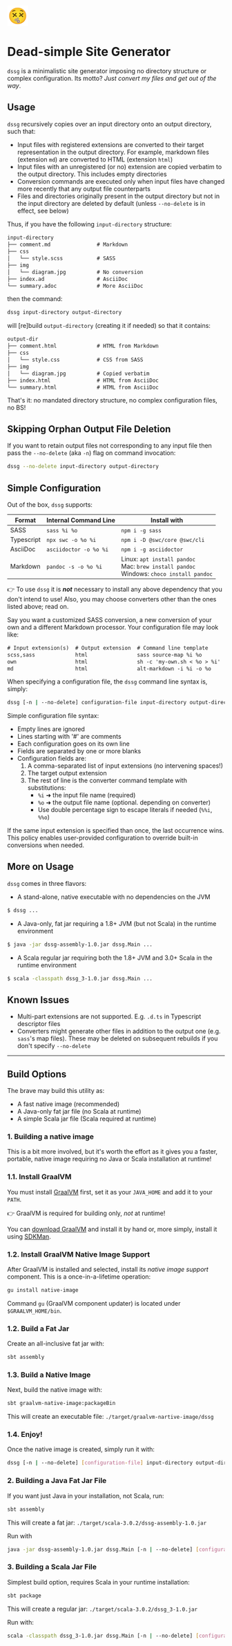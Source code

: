 ![dssg](src/test/resources/logo.png)

# Dead-simple Site Generator

`dssg` is a minimalistic site generator imposing no directory structure or complex configuration. Its motto? _Just
convert my files and get out of the way_.

## Usage

`dssg` recursively copies over an input directory onto an output directory, such that:

- Input files with registered extensions are converted to their target representation in the output directory. For
  example, markdown files  (extension `md`) are converted to HTML (extension `html`)
- Input files with an unregistered (or no) extension are copied verbatim to the output directory. This includes empty
  directories
- Conversion commands are executed only when input files have changed more recently that any output file counterparts
- Files and directories originally present in the output directory but not in the input directory are deleted by default (unless `--no-delete` is in effect, see below)

Thus, if you have the following `input-directory` structure:

```
input-directory
├── comment.md               # Markdown
├── css
│   └── style.scss           # SASS
├── img
│   └── diagram.jpg          # No conversion
├── index.ad                 # AsciiDoc
└── summary.adoc             # More AsciiDoc
```

then the command:

```bash
dssg input-directory output-directory
```

will [re]build `output-directory` (creating it if needed) so that it contains:

```
output-dir
├── comment.html             # HTML from Markdown
├── css
│   └── style.css            # CSS from SASS
├── img
│   └── diagram.jpg          # Copied verbatim
├── index.html               # HTML from AsciiDoc
└── summary.html             # HTML from AsciiDoc
```

That's it: no mandated directory structure, no complex configuration files, no BS!

## Skipping Orphan Output File Deletion

If you want to retain output files not corresponding to any input file then pass the `--no-delete` (aka `-n`) flag 
on command invocation:

```bash
dssg --no-delete input-directory output-directory
```

## Simple Configuration

Out of the box, `dssg` supports:

| Format | Internal Command Line | Install with |
| ------ | --------------------- | ------------ |
| SASS  | `sass %i %o`  | `npm i -g sass` |
| Typescript | `npx swc -o %o %i` | `npm i -D @swc/core @swc/cli` |
| AsciiDoc | `asciidoctor -o %o %i` | `npm i -g asciidoctor` |
| Markdown | `pandoc -s -o %o %i` | Linux: `apt install pandoc` <br>Mac: `brew install pandoc` <br>Windows: `choco install pandoc` |

👉 To use `dssg` it is _**not**_ necessary to install any above dependency that you don't intend to use! Also, you may
choose converters other than the ones listed above; read on.

Say you want a customized SASS conversion, a new conversion of your own and a different Markdown processor. Your
configuration file may look like:

```
# Input extension(s)  # Output extension  # Command line template
scss,sass             html                sass source-map %i %o
own                   html                sh -c 'my-own.sh < %o > %i'
md                    html                alt-markdown -i %i -o %o
```

When specifying a configuration file, the `dssg` command line syntax is, simply:

```bash
dssg [-n | --no-delete] configuration-file input-directory output-directory
```

Simple configuration file syntax:

- Empty lines are ignored
- Lines starting with '#' are comments
- Each configuration goes on its own line
- Fields are separated by one or more blanks
- Configuration fields are:
    1. A comma-separated list of input extensions (no intervening spaces!)
    2. The target output extension
    3. The rest of line is the converter command template with substitutions:
        - `%i` ➜ the input file name (required)
        - `%o` ➜ the output file name (optional. depending on converter)
        - Use double percentage sign to escape literals if needed (`%%i`, `%%o`)

If the same input extension is specified than once, the last occurrence wins. This policy enables user-provided 
configuration to override built-in conversions when needed.

## More on Usage

`dssg` comes in three flavors:

- A stand-alone, native executable with no dependencies on the JVM

```bash
$ dssg ...
```

- A Java-only, fat jar requiring a 1.8+ JVM  (but not Scala) in the runtime environment

```bash
$ java -jar dssg-assembly-1.0.jar dssg.Main ...
```

- A Scala regular jar requiring both the 1.8+ JVM and 3.0+ Scala in the runtime environment

```bash
$ scala -classpath dssg_3-1.0.jar dssg.Main ...
```

## Known Issues

- Multi-part extensions are not supported. E.g. `.d.ts` in Typescript descriptor files
- Converters might generate other files in addition to the output one (e.g. `sass`'s map files). These may be deleted on
subsequent rebuilds if you don't specify `--no-delete`

___

## Build Options

The brave may build this utility as:

- A fast native image (recommended)
- A Java-only fat jar file (no Scala at runtime)
- A simple Scala jar file (Scala required at runtime)

### 1. Building a native image

This is a bit more involved, but it's worth the effort as it gives you a faster, portable, native image requiring no
Java or Scala installation at runtime!

### 1.1. Install GraalVM

You must install [GraalVM](https://www.graalvm.org) first, set it as your `JAVA_HOME` and add it to your `PATH`.

👉 GraalVM is required for building only, _not_ at runtime!

You can [download GraalVM](https://www.graalvm.org/downloads/) and install it by hand or, more simply, install it using
[SDKMan](https://sdkman.io).

### 1.2. Install GraalVM Native Image Support

After GraalVM is installed and selected, install its _native image support_ component. This is a once-in-a-lifetime
operation:

```bash
gu install native-image
```

Command `gu` (GraalVM component updater) is located under `$GRAALVM_HOME/bin`.

### 1.2. Build a Fat Jar

Create an all-inclusive fat jar with:

```bash
sbt assembly
```

### 1.3. Build a Native Image

Next, build the native image with:

```bash
sbt graalvm-native-image:packageBin
```

This will create an executable file: `./target/graalvm-nartive-image/dssg`

### 1.4. Enjoy!

Once the native image is created, simply run it with:

```bash
dssg [-n | --no-delete] [configuration-file] input-directory output-directory
```

### 2. Building a Java Fat Jar File

If you want just Java in your installation, not Scala, run:

```bash
sbt assembly
```

This will create a fat jar: `./target/scala-3.0.2/dssg-assembly-1.0.jar`

Run with

```bash
java -jar dssg-assembly-1.0.jar dssg.Main [-n | --no-delete] [configuration-file] input-directory output-directory
```

### 3. Building a Scala Jar File

Simplest build option, requires Scala in your runtime installation:

```bash
sbt package
```

This will create a regular jar: `./target/scala-3.0.2/dssg_3-1.0.jar`

Run with:

```bash
scala -classpath dssg_3-1.0.jar dssg.Main [-n | --no-delete] [configuration-file] input-directory output-directory
```
